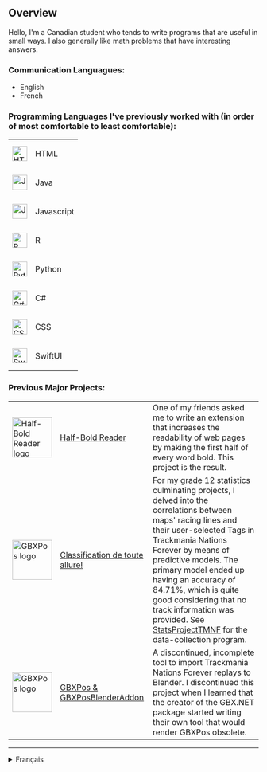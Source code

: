 ## Overview
Hello, I'm a Canadian student who tends to write programs that are useful in small ways. I also generally like math problems that have interesting answers.

### Communication Languagues:
+ English
+ French

### Programming Languages I've previously worked with (in order of most comfortable to least comfortable):

<table>
    <tr>
        <td valign="center">
            <img src="https://github.com/user-attachments/assets/e96d8ff0-947d-40bd-86ca-e79f784fae2d" alt="HTML logo" width="30"/>
        </td>
        <td>
            <p>HTML</p>
        </td>
    </tr>
    <tr>
        <td valign="center">
            <img src="https://github.com/user-attachments/assets/5fc46e70-5de2-4d3a-b871-ad606baad551" alt="Java logo" width="30"/>
        </td>
        <td>
            <p>Java</p>
        </td>
    </tr>
    <tr>
        <td valign="center">
            <img src="https://github.com/user-attachments/assets/b2de5beb-a5eb-4ac5-9e9d-1e65d2cf4a1a" alt="Javascript logo" width="30"/>
        </td>
        <td>
            <p>Javascript</p>
        </td>
    </tr>
    <tr>
        <td valign="center">
            <img src="https://github.com/user-attachments/assets/1a594c53-eb83-4600-906e-225094b36743" alt="R logo" width="30"/>
        </td>
        <td>
            <p>R</p>
        </td>
    </tr>
    <tr>
        <td valign="center">
            <img src="https://github.com/user-attachments/assets/9064270e-e62f-4258-9a6d-72c863746677" alt="Python logo" width="30"/>
        </td>
        <td>
            <p>Python</p>
        </td>
    </tr>
    <tr>
        <td valign="center">
            <img src="https://github.com/user-attachments/assets/81de25d4-2cb5-44ee-9076-abafc81d6903" alt="C# logo" width="30"/>
        </td>
        <td>
            <p>C#</p>
        </td>
    </tr>
    <tr>
        <td valign="center">
            <img src="https://github.com/user-attachments/assets/c79b9185-9d63-4022-a2a6-275fe060b27f" alt="CSS logo" width="30"/>
        </td>
        <td>
            <p>CSS</p>
        </td>
    </tr>
    <tr>
        <td valign="center">
            <img src="https://github.com/user-attachments/assets/e9b82857-6a67-400c-9755-16ff7b893e5c" alt="SwiftUI logo" width="30"/>
        </td>
        <td>
            <p>SwiftUI</p>
        </td>
    </tr>
</table>

### Previous Major Projects:

<table>
    <tr>
        <td valign="center">
            <img src="https://raw.githubusercontent.com/DarkMattrMaestro/half-bold-reader/refs/heads/main/icons/half-bold-reader1024x1024.png" alt="Half-Bold Reader logo" width="80"/>
        </td>
        <td>
            <a href="https://github.com/DarkMattrMaestro/half-bold-reader">
                Half-Bold Reader
            </a>
        </td>
        <td>
            One of my friends asked me to write an extension that increases the readability of web pages by making the first half of every word bold. This project is the result.
        </td>
    </tr>
    <tr>
        <td valign="center">
            <img src="https://github.com/user-attachments/assets/5e7a2c21-a986-4f4f-a22b-8ecc47eee590" alt="GBXPos logo" width="80"/>
        </td>
        <td>
            <a href="https://github.com/DarkMattrMaestro/stats-tmnf-quarto#readme">Classification de toute allure!</a>
        </td>
        <td>
            For my grade 12 statistics culminating projects, I delved into the correlations between maps' racing lines and their user-selected Tags in Trackmania Nations Forever by means of predictive models. The primary model ended up having an accuracy of 84.71%, which is quite good considering that no track information was provided. See <a href="https://github.com/DarkMattrMaestro/StatsProjectTMNF/blob/main/MainCodebase.ipynb">StatsProjectTMNF</a> for the data-collection program.
        </td>
    </tr>
    <tr>
        <td valign="center">
            <img src="https://github.com/user-attachments/assets/5e7a2c21-a986-4f4f-a22b-8ecc47eee590" alt="GBXPos logo" width="80"/>
        </td>
        <td>
            <a href="https://github.com/DarkMattrMaestro/GBXPosBlenderAddon">
                GBXPos & GBXPosBlenderAddon
            </a>
        </td>
        <td>
            A discontinued, incomplete tool to import Trackmania Nations Forever replays to Blender. I discontinued this project when I learned that the creator of the GBX.NET package started writing their own tool that would render GBXPos obsolete.
        </td>
    </tr>
</table>

----------------------------------------------------------------------------------------------

<details>
    <summary>Français</summary>

## Survol
Bonjour, je suis un étudiant canadien qui aime écrire des programmes qui sont utiles de manière subtile. Souvent, je me trouve également intrigué par des problèmes mathématiques ayant des solutions bien pensées.

### Languagues de communication :
+ Anglais
+ Français

### Languages de programmation avec lesquelles j'ai précédemment travaillé (en ordre du plus au moins comfortable) :

<table>
    <tr>
        <td valign="center">
            <img src="https://github.com/user-attachments/assets/e96d8ff0-947d-40bd-86ca-e79f784fae2d" alt="Logo HTML" width="30"/>
        </td>
        <td>
            <p>HTML</p>
        </td>
    </tr>
    <tr>
        <td valign="center">
            <img src="https://github.com/user-attachments/assets/5fc46e70-5de2-4d3a-b871-ad606baad551" alt="Logo Java" width="30"/>
        </td>
        <td>
            <p>Java</p>
        </td>
    </tr>
    <tr>
        <td valign="center">
            <img src="https://github.com/user-attachments/assets/b2de5beb-a5eb-4ac5-9e9d-1e65d2cf4a1a" alt="Logo Javascript" width="30"/>
        </td>
        <td>
            <p>Javascript</p>
        </td>
    </tr>
    <tr>
        <td valign="center">
            <img src="https://github.com/user-attachments/assets/1a594c53-eb83-4600-906e-225094b36743" alt="Logo R" width="30"/>
        </td>
        <td>
            <p>R</p>
        </td>
    </tr>
    <tr>
        <td valign="center">
            <img src="https://github.com/user-attachments/assets/9064270e-e62f-4258-9a6d-72c863746677" alt="Logo Python" width="30"/>
        </td>
        <td>
            <p>Python</p>
        </td>
    </tr>
    <tr>
        <td valign="center">
            <img src="https://github.com/user-attachments/assets/81de25d4-2cb5-44ee-9076-abafc81d6903" alt="Logo C#" width="30"/>
        </td>
        <td>
            <p>C#</p>
        </td>
    </tr>
    <tr>
        <td valign="center">
            <img src="https://github.com/user-attachments/assets/c79b9185-9d63-4022-a2a6-275fe060b27f" alt="Logo CSS" width="30"/>
        </td>
        <td>
            <p>CSS</p>
        </td>
    </tr>
    <tr>
        <td valign="center">
            <img src="https://github.com/user-attachments/assets/e9b82857-6a67-400c-9755-16ff7b893e5c" alt="Logo SwiftUI" width="30"/>
        </td>
        <td>
            <p>SwiftUI</p>
        </td>
    </tr>
</table>

### Projets de développement antécédents :

<table>
    <tr>
        <td valign="center">
            <img src="https://raw.githubusercontent.com/DarkMattrMaestro/half-bold-reader/refs/heads/main/icons/half-bold-reader1024x1024.png" alt="Half-Bold Reader logo" width="50px"/>
        </td>
        <td>
            <a href="https://github.com/DarkMattrMaestro/half-bold-reader">
                Half-Bold Reader
            </a>
        </td>
        <td>
            Un de mes amis m'a demandé d'écrire une extension à but d'augmenter la lisibilité de pages Web en mettant en gras la première demie de chaque mot. Ce projet en est le résultat.
        </td>
    </tr>
    <tr>
        <td valign="center">
            <img src="https://github.com/user-attachments/assets/5e7a2c21-a986-4f4f-a22b-8ecc47eee590" alt="GBXPos logo" width="80"/>
        </td>
        <td>
            <a href="https://github.com/DarkMattrMaestro/stats-tmnf-quarto#readme">Classification de toute allure!</a>
        </td>
        <td>
            Pour mon projet d'envergure dans mon cours de statistiques de 12ème année, j'ai exploré les corrélations entre le cheminement de voitures dans des circuits et leur Étiquette assigné, dans Trackmania Nations Forever, par moyen de modèles prédictifs. Le modèle principal a une exactitude de 84,71%, ce qui est plutôt bon considérant qu'aucun renseignement du circuit n'est fourni. Voyez <a href="https://github.com/DarkMattrMaestro/StatsProjectTMNF/blob/main/MainCodebase.ipynb">StatsProjectTMNF</a> pour le programme de collection de données.
        </td>
    </tr>
    <tr>
        <td valign="center">
            <img src="https://github.com/user-attachments/assets/5e7a2c21-a986-4f4f-a22b-8ecc47eee590" alt="GBXPos logo" width="80"/>
        </td>
        <td>
            <a href="https://github.com/DarkMattrMaestro/GBXPosBlenderAddon">
                GBXPos & GBXPosBlenderAddon
            </a>
        </td>
        <td>
            Un outil abandonné et incomplet à but d'importer des rediffusions de Trackmania Nations Forever dans Blender. Le projet a été abandonné quand il est venu à mon attention que le créateur du package GBX.NET débutait l'écriture d'un outil qui renderait GBXPos obsolète.
        </td>
    </tr>
</table>

</details>
